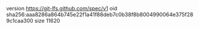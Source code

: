 version https://git-lfs.github.com/spec/v1
oid sha256:aaa8286a864b745e22f1a41f88deb7c0b38f8b8004990064e375f289c1caa300
size 11620
